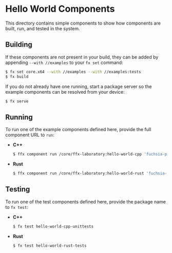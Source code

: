 # Hello World Components

This directory contains simple components to show how components are built,
run, and tested in the system.

## Building

If these components are not present in your build, they can be added by
appending `--with //examples` to your `fx set` command:

```bash
$ fx set core.x64 --with //examples --with //examples:tests
$ fx build
```

If you do not already have one running, start a package server so the example
components can be resolved from your device:

```bash
$ fx serve
```

## Running

To run one of the example components defined here, provide the full component
URL to `run`:

-  **C++**

    ```bash
    $ ffx component run /core/ffx-laboratory:hello-world-cpp 'fuchsia-pkg://fuchsia.com/hello-world-cpp#meta/hello-world-cpp.cm'
    ```

-  **Rust**

    ```bash
    $ ffx component run /core/ffx-laboratory:hello-world-rust 'fuchsia-pkg://fuchsia.com/hello-world-rust#meta/hello-world-rust.cm'
    ```

## Testing

To run one of the test components defined here, provide the package name to
`fx test`:

-  **C++**

    ```bash
    $ fx test hello-world-cpp-unittests
    ```

-  **Rust**

    ```bash
    $ fx test hello-world-rust-tests
    ```
